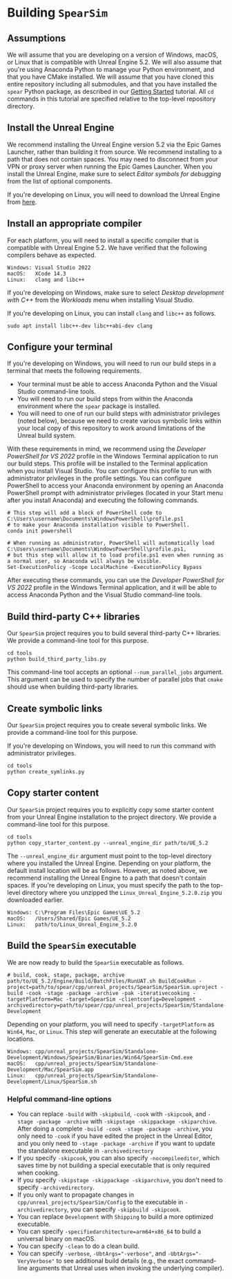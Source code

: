 # Building `SpearSim`

## Assumptions

We will assume that you are developing on a version of Windows, macOS, or Linux that is compatible with Unreal Engine 5.2. We will also assume that you're using Anaconda Python to manage your Python environment, and that you have CMake installed. We will assume that you have cloned this entire repository including all submodules, and that you have installed the `spear` Python package, as described in our [Getting Started](getting_started.md) tutorial. All `cd` commands in this tutorial are specified relative to the top-level repository directory.

## Install the Unreal Engine

We recommend installing the Unreal Engine version 5.2 via the Epic Games Launcher, rather than building it from source. We recommend installing to a path that does not contain spaces. You may need to disconnect from your VPN or proxy server when running the Epic Games Launcher. When you install the Unreal Engine, make sure to select _Editor symbols for debugging_ from the list of optional components.

If you're developing on Linux, you will need to download the Unreal Engine from [here](https://www.unrealengine.com/en-US/linux).

## Install an appropriate compiler

For each platform, you will need to install a specific compiler that is compatible with Unreal Engine 5.2. We have verified that the following compilers behave as expected.

```
Windows: Visual Studio 2022
macOS:   XCode 14.3
Linux:   clang and libc++
```

If you're developing on Windows, make sure to select _Desktop development with C++_ from the _Workloads_ menu when installing Visual Studio.

If you're developing on Linux, you can install `clang` and `libc++` as follows.

```console
sudo apt install libc++-dev libc++abi-dev clang
```

## Configure your terminal

If you're developing on Windows, you will need to run our build steps in a terminal that meets the following requirements.

- Your terminal must be able to access Anaconda Python and the Visual Studio command-line tools.
- You will need to run our build steps from within the Anaconda environment where the `spear` package is installed.
- You will need to one of run our build steps with administrator privileges (noted below), because we need to create various symbolic links within your local copy of this repository to work around limitations of the Unreal build system.

With these requirements in mind, we recommend using the _Developer PowerShell for VS 2022_ profile in the Windows Terminal application to run our build steps. This profile will be installed to the Terminal application when you install Visual Studio. You can configure this profile to run with administrator privileges in the profile settings. You can configure PowerShell to access your Anaconda environment by opening an Anaconda PowerShell prompt with administrator privileges (located in your Start menu after you install Anaconda) and executing the following commands.

```console
# This step will add a block of PowerShell code to C:\Users\username\Documents\WindowsPowerShell\profile.ps1
# to make your Anaconda installation visible to PowerShell.
conda init powershell

# When running as administrator, PowerShell will automatically load C:\Users\username\Documents\WindowsPowerShell\profile.ps1,
# but this step will allow it to load profile.ps1 even when running as a normal user, so Anaconda will always be visible.
Set-ExecutionPolicy -Scope LocalMachine -ExecutionPolicy Bypass
```

After executing these commands, you can use the _Developer PowerShell for VS 2022_ profile in the Windows Terminal application, and it will be able to access Anaconda Python and the Visual Studio command-line tools.

## Build third-party C++ libraries

Our `SpearSim` project requires you to build several third-party C++ libraries. We provide a command-line tool for this purpose.

```console
cd tools
python build_third_party_libs.py
```

This command-line tool accepts an optional `--num_parallel_jobs` argument. This argument can be used to specify the number of parallel jobs that `cmake` should use when building third-party libraries.

## Create symbolic links

Our `SpearSim` project requires you to create several symbolic links. We provide a command-line tool for this purpose.

If you're developing on Windows, you will need to run this command with administrator privileges.

```console
cd tools
python create_symlinks.py
```

## Copy starter content

Our `SpearSim` project requires you to explicitly copy some starter content from your Unreal Engine installation to the project directory. We provide a command-line tool for this purpose.

```console
cd tools
python copy_starter_content.py --unreal_engine_dir path/to/UE_5.2
```

The `--unreal_engine_dir` argument must point to the top-level directory where you installed the Unreal Engine. Depending on your platform, the default install location will be as follows. However, as noted above, we recommend installing the Unreal Engine to a path that doesn't contain spaces. If you're developing on Linux, you must specify the path to the top-level directory where you unzipped the `Linux_Unreal_Engine_5.2.0.zip` you downloaded earlier.

```
Windows: C:\Program Files\Epic Games\UE_5.2
macOS:   /Users/Shared/Epic Games/UE_5.2
Linux:   path/to/Linux_Unreal_Engine_5.2.0
```

## Build the `SpearSim` executable

We are now ready to build the `SpearSim` executable as follows.

```console
# build, cook, stage, package, archive
path/to/UE_5.2/Engine/Build/BatchFiles/RunUAT.sh BuildCookRun -project=path/to/spear/cpp/unreal_projects/SpearSim/SpearSim.uproject -build -cook -stage -package -archive -pak -iterativecooking -targetPlatform=Mac -target=SpearSim -clientconfig=Development -archivedirectory=path/to/spear/cpp/unreal_projects/SpearSim/Standalone-Development
```

Depending on your platform, you will need to specify `-targetPlatform` as `Win64`, `Mac`, or `Linux`. This step will generate an executable at the following locations.

```
Windows: cpp/unreal_projects/SpearSim/Standalone-Development/Windows/SpearSim/Binaries/Win64/SpearSim-Cmd.exe
macOS:   cpp/unreal_projects/SpearSim/Standalone-Development/Mac/SpearSim.app
Linux:   cpp/unreal_projects/SpearSim/Standalone-Development/Linux/SpearSim.sh
```

### Helpful command-line options

- You can replace `-build` with `-skipbuild`, `-cook` with `-skipcook`, and `-stage -package -archive` with `-skipstage -skippackage -skiparchive`. After doing a complete `-build -cook -stage -package -archive`, you only need to `-cook` if you have edited the project in the Unreal Editor, and you only need to `-stage -package -archive` if you want to update the standalone executable in `-archivedirectory`
- If you specify `-skipcook`, you can also specify `-nocompileeditor`, which saves time by not building a special executable that is only required when cooking.
- If you specify `-skipstage -skippackage -skiparchive`, you don't need to specify `-archivedirectory`.
- If you only want to propagate changes in `cpp/unreal_projects/SpearSim/Config` to the executable in `-archivedirectory`, you can specify `-skipbuild -skipcook`.
- You can replace `Development` with `Shipping` to build a more optimized executable.
- You can specify `-specifiedarchitecture=arm64+x86_64` to build a universal binary on macOS.
- You can specify `-clean` to do a clean build.
- You can specify `-verbose`, `-UbtArgs="-verbose"`, and `-UbtArgs="-VeryVerbose"` to see additional build details (e.g., the exact command-line arguments that Unreal uses when invoking the underlying compiler).
